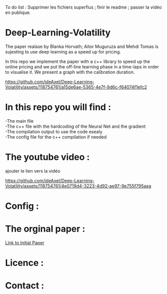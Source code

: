 To do list : Supprimer les fichiers superflus ; finir le readme ; passer la vidéo en publique. 

# Deep-Learning-Volatility


The paper realase by Blanka Horvath; Aitor Muguruza and Mehdi Tomas is sujesting to use deep learning as a speed up for pricing.

In this repo we implement the paper with a c++ library to speed up the online pricing and we put the off-line learning phase in a time-laps 
in order to visualise it.
We present a graph with the calibration duration. 



https://github.com/ideAxel/Deep-Learning-Volatility/assets/118754761/a15de6ae-5365-4e7f-9d6c-f64074f1efc2




# In this repo you will find : 

-The main file  
-The c++ file with the hardcoding of the Neural Net and the gradient  
-The compilation output to use the code esealy   
-The config file for the c++ compilation if needed  

# The youtube video :
ajouter le lien vers la vidéo 


https://github.com/ideAxel/Deep-Learning-Volatility/assets/118754761/4e0719d4-3223-4d92-ae97-9e755f795aea


# Config : 


# The orginal paper  : 

[Link to Initial Paper](https://papers.ssrn.com/sol3/papers.cfm?abstract_id=3322085)



# Licence :



# Contact : 
